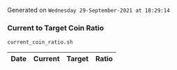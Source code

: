 Generated on `Wednesday 29-September-2021 at 18:29:14`

### Current to Target Coin Ratio
`current_coin_ratio.sh`

Date|Current|Target|Ratio
---|---|---|---
